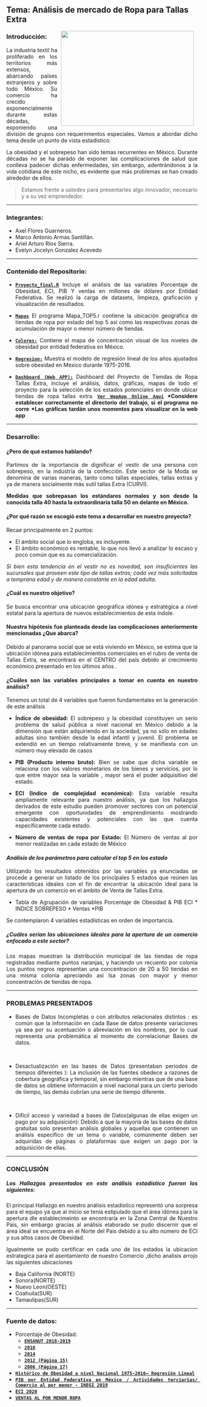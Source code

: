 ## Tema: Análisis de mercado de Ropa para Tallas Extra

<img src="https://cdn.pixabay.com/photo/2015/10/12/15/18/store-984393_960_720.jpg" align="right" height="250" width="350" hspace="10">
<div style="text-align: justify;">

### Introducción: 

La industria textil ha proliferado en los territorios más extensos, abarcando países extranjeros y sobre todo México. Su comercio ha crecido exponencialmente durante estas décadas, exponiendo una división de grupos con requerimientos especiales. Vamos a abordar dicho tema desde un punto de vista estadístico.

La obesidad y el sobrepeso han sido temas recurrentes en México. Durante décadas no se ha parado de exponer las complicaciones de salud que conlleva padecer dichas enfermedades, sin embargo, adentrándonos a la vida cotidiana de este nicho, es evidente que más problemas se han creado alrededor de ellos.

> Estamos frente a ustedes para presentarles algo innovador, necesario y a su vez emprendedor.   

---
### Integrantes: 

- Axel Flores Guarneros.
- Marco Antonio Armas Santillán.
- Ariel Arturo Ríos Sierra.  
- Evelyn Jocelyn Gonzalez Acevedo

---
### Contenido del Repositorio:

-  [**`Proyecto_final.R`**](Proyecto_final.R)
   Incluye el análisis de las variables Porcentaje de Obesidad, ECI, PIB Y ventas en millones de dólares por Entidad Federativa. Se realizó la carga de datasets, limpieza, graficación y visualización de resultados.  
   
-  [**`Mapas`**](mapas/Mapa_TOP5.R)
   El programa Mapa_TOP5.r contiene la ubicación geográfica de tiendas de ropa por estado del top 5 así como las respectivas zonas de acumulación de mayor o menor número de tiendas.
   
-  [**`Colores:`**](Colores/Colores.R)
   Contiene el mapa de concentración visual de los niveles de obesidad por entidad federativa en México.  
   
-  [**`Regresion:`**](Regresion/Regresa.R)
   Muestra el modelo de regresión lineal de los años ajustados sobre obesidad en México durante  1975-2016.  
   
-  [**`Dashboard (Web APP):`**](ProyectoFinal/app.R)
   Dashboard del Proyecto de Tiendas de Ropa Tallas Extra, incluye el análisis, datos, gráficas, mapas de todo el proyecto para la selección de los estados     potenciales en donde ubicar tiendas de ropa tallas extra. [**`Ver WepApp Online Aquí`**](https://axel-flores.shinyapps.io/TallasExtraXL/)
    __*Considere establecer correctamente el directorio del trabajo, si el programa no corre__
    __*Las gráficas tardán unos momentos para visualizar en la web app__

---
### Desarrollo: 

#### ¿Pero de qué estamos hablando? 

Partimos de la importancia de dignificar el vestir de una persona con sobrepeso, en la industria de la confección. Este sector de la Moda se denomina de varias maneras, tanto como tallas especiales, tallas extras y ya de manera socialmente más sutil tallas Extra (CURVI). 

__Medidas que sobrepasan los estándares normales y son desde la conocida talla 40 hasta la extraordinaria talla 50 en delante en México.__

#### ¿Por qué  razón se escogió este tema a desarrollar en nuestro proyecto?

Recae principalmente en 2 puntos:

- El ámbito social que lo engloba, es incluyente.
- El ámbito económico es rentable, lo que nos llevó a analizar lo escaso y poco común que es su comercialización.

*Si bien esta tendencia en el vestir no es novedad, son insuficientes las sucursales que proveen este tipo de tallas extras; cada vez más solicitadas a temprana edad y de manera constante en la edad adulta.*

#### ¿Cuál es nuestro objetivo?

Se busca encontrar una ubicación geográfica idónea y estratégica a nivel estatal para la apertura de nuevos establecimientos de esta índole.

#### Nuestra hipótesis fue planteada desde las complicaciones anteriormente mencionadas ¿Que abarca?

Debido al panorama social que se está viviendo en México, se estima que la ubicación idónea para establecimientos comerciales en el rubro de venta de Tallas Extra, se encontrará en el CENTRO  del país debido al crecimiento económico presentado en los últimos años .

#### ¿Cuáles son las variables principales a tomar en cuenta en nuestro análisis?

 Tenemos un total de 4 variables que fueron fundamentales en la generación de este análisis

-  **Índice de obesidad:**
El sobrepeso y la obesidad constituyen un serio problema de salud pública a nivel nacional en México debido a la dimensión que están adquiriendo en la sociedad, ya no sólo en edades adultas sino también desde la edad infantil y juvenil. El problema se extendió en un tiempo relativamente breve, y se manifiesta con un número muy elevado de casos 

-  **PIB (Producto interno bruto):**
Bien se sabe que dicha variable se relaciona con los valores monetarios de los bienes y servicios, por lo que entre mayor sea la variable , mayor será el poder adquisitivo del estado.

-  **ECI (Indice de complejidad económica):**
Esta variable resulta ampliamente relevante para nuestro análisis, ya que los hallazgos derivados de este estudio pueden promover sectores con un potencial emergente con oportunidades de emprendimiento mostrando capacidades existentes y potenciales con las que cuenta específicamente cada estado.

-  **Número de ventas de ropa por Estado:**
El Número de ventas al por menor realizadas en cada estado de México


#### _Análisis de los parámetros para calcular el top 5 en los estado_

Utilizando los resultados obtenidos por las variables ya enunciadas se procede a generar un listado de los principales 5 estados que reúnen las características ideales con el fin de encontrar la ubicación ideal para la apertura de un comercio en el ámbito de Venta de Tallas Extra.

-   Tabla de Agrupación de variables Porcentaje de Obesidad & PIB
ECI \* INDICE SOBREPESO \* Ventas \*PIB

Se contemplaron 4 variables estadísticas en orden de importancia.

##### ¿Cuáles serían las ubicaciones ideales para la apertura de un comercio enfocado a este sector?


Los mapas muestran la distribución municipal de las tiendas de ropa registradas mediante puntos naranjas, y haciendo un recuento por colonia  Los puntos negros representan una concentracion de 20 a 50 tiendas en una misma colonia apreciando asi lsa zonas con mayor y menor concentración de tiendas de ropa.

---
### PROBLEMAS PRESENTADOS

-   Bases de Datos Incompletas o con atributos relacionales distintos : es común que la información en cada Base de datos presente variaciones ya sea por su acentuación o abreviación en los nombres, por lo cual representa una problemática al momento de correlacionar Bases de datos. 
<br>

-   Desactualización en las bases de Datos (presentaban periodos de tiempos diferentes ): La inclusión de las fuentes obedece a razones de cobertura geográfica y temporal, sin embargo mientras que de una  base de datos se obtiene información a nivel nacional para un cierto periodo de tiempo, las demás cubrían una serie de tiempo diferente.
<br>


-   Difícil acceso y variedad a bases de Datos(algunas de ellas exigen un pago por su adquisición):  Debido a que la mayoría de las bases de datos gratuitas solo presentan análisis globales y aquellas que contienen un análisis específico de  un tema o variable, comúnmente deben ser adquiridas de páginas o plataformas que exigen un pago por la adquisición de ellas. 

---
### CONCLUSIÓN
##### Los Hallazgos presentados en este análisis estadístico fueron los siguientes:

El principal Hallazgo en nuestro análisis estadístico representó una sorpresa para el equipo ya que al inicio se tenía estipulado que el  área idónea para la apertura dle establecimeinto  se encontraría en la Zona Central de Nuestro Pais, sin embargo gracias al análisis elaborado se pudo discernir que el área ideal se encuentra en el Norte del Pais debido a su alto numero de ECI y sus altos  casos de Obesidad.

Igualmente se pudo certificar en cada uno de los estados la ubicacion estrategica para el asentamiento de nuestro Comercio ,dicho analisis arrojo las siguientes ubicaciones

-   Baja California (NORTE)
-   Sonora(NORTE)
-   Nuevo Leon(OESTE)
-   Coahuila(SUR)
-   Tamaulipas(SUR)

---
### Fuente de datos:
-	Porcentaje de Obesidad:
    -  [**`ENSANUT 2018-2019`**](https://www.inegi.org.mx/programas/ensanut/2018/#Tabulados)
    -   [**`2016`**](https://www.alcaldesdemexico.com/notas-principales/estados-con-mayor-tasa-de-obesidad/)
    - [**`2014`**](https://www.elfinanciero.com.mx/rankings/los-10-estados-con-las-mayores-tasas-de-obesisdad)
    - [**`2012 (Página 15)`**](http://oment.salud.gob.mx/indicadores_descargas/reporte_resultados_oment.pdf)
    -   [**`2006 (Página 17)`**](https://iieg.gob.mx/contenido/PoblacionVivienda/libros/LibroDiezproblemas/Capitulo1.pdf)
-	[**`Histórico de Obesidad a nivel Nacional 1975-2016– Regresión Lineal`**](https://ourworldindata.org/obesity)
-	[**`PIB por Entidad Federativa en México / Actividades terciarias/ Comercio al por menor - INEGI 2019`**](https://www.inegi.org.mx/app/tabulados/default.aspx?pr=17&vr=7&in=27&tp=20&wr=1&cno=2)
- [**`ECI 2020`**](https://datamexico.org/es/eci/explore)
- [**`VENTAS AL POR MENOR ROPA`**](https://datamexico.org/es/profile/industry/comercio-al-por-menor-de-ropa-bisuteria-y-accesorios-de-vestir)
